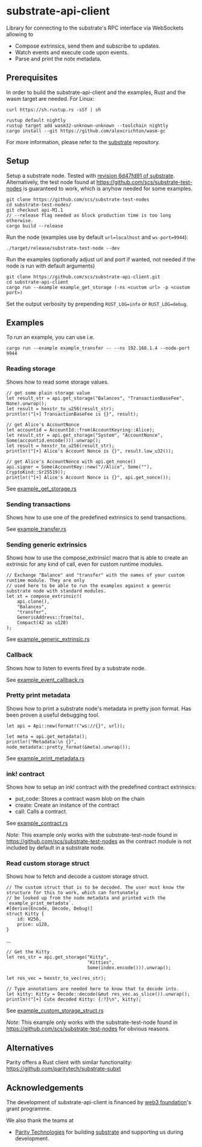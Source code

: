 # substrate-api-client
Library for connecting to the substrate's RPC interface via WebSockets allowing to

* Compose extrinsics, send them and subscribe to updates.
* Watch events and execute code upon events.
* Parse and print the note metadata.

## Prerequisites
In order to build the substrate-api-client and the examples, Rust and the wasm target are needed. For Linux:

    curl https://sh.rustup.rs -sSf | sh

    rustup default nightly
    rustup target add wasm32-unknown-unknown --toolchain nightly
    cargo install --git https://github.com/alexcrichton/wasm-gc

For more information, please refer to the [substrate](https://github.com/paritytech/substrate) repository.

## Setup

Setup a substrate node. Tested with [revision 6d47fd91 of substrate](https://github.com/paritytech/substrate/commit/6d47fd919b4d86e4348c6c19d99c80372587d215). Alternatively, the test node found at https://github.com/scs/substrate-test-nodes is guaranteed to work, which is anyhow needed for some examples.

    git clone https://github.com/scs/substrate-test-nodes
    cd substrate-test-nodes/
    git checkout api-M1.1
    // --release flag needed as block production time is too long otherwise.
    cargo build --release
    
Run the node (examples use by default `url=localhost` and `ws-port=9944`):    
   
    ./target/release/substrate-test-node --dev
    
Run the examples (optionally adjust url and port if wanted, not needed if the node is run with default arguments)

    git clone https://github.com/scs/substrate-api-client.git
    cd substrate-api-client
    cargo run --example example_get_storage (-ns <custom url> -p <custom port>)

Set the output verbosity by prepending `RUST_LOG=info` or `RUST_LOG=debug`.

## Examples
To run an example, you can use i.e.
```
cargo run --example example_transfer -- --ns 192.168.1.4 --node-port 9944
```


### Reading storage
Shows how to read some storage values.

    // get some plain storage value
    let result_str = api.get_storage("Balances", "TransactionBaseFee", None).unwrap();
    let result = hexstr_to_u256(result_str);
    println!("[+] TransactionBaseFee is {}", result);

    // get Alice's AccountNonce
    let accountid = AccountId::from(AccountKeyring::Alice);
    let result_str = api.get_storage("System", "AccountNonce", Some(accountid.encode())).unwrap();
    let result = hexstr_to_u256(result_str);
    println!("[+] Alice's Account Nonce is {}", result.low_u32());

    // get Alice's AccountNonce with api.get_nonce()
    api.signer = Some(AccountKey::new("//Alice", Some(""), CryptoKind::Sr25519));
    println!("[+] Alice's Account Nonce is {}", api.get_nonce());


See [example_get_storage.rs](/src/examples/example_get_storage.rs)

### Sending transactions
Shows how to use one of the predefined extrinsics to send transactions.

See [example_transfer.rs](/src/examples/example_transfer.rs)

### Sending generic extrinsics
Shows how to use the compose_extrinsic! macro that is able to create an extrinsic for any kind of call, even for custom runtime modules.

    // Exchange "Balance" and "transfer" with the names of your custom runtime module. They are only
    // used here to be able to run the examples against a generic substrate node with standard modules.
    let xt = compose_extrinsic!(
        api.clone(),
        "Balances",
        "transfer",
        GenericAddress::from(to),
        Compact(42 as u128)
    );


See [example_generic_extrinsic.rs](/src/examples/examples/example_generic_extrinsic.rs)

### Callback
Shows how to listen to events fired by a substrate node.

See [example_event_callback.rs](/src/examples/example_event_callback.rs)

### Pretty print metadata
Shows how to print a substrate node's metadata in pretty json format. Has been proven a useful debugging tool.

    let api = Api::new(format!("ws://{}", url));

    let meta = api.get_metadata();
    println!("Metadata:\n {}", node_metadata::pretty_format(&meta).unwrap());

See [example_print_metadata.rs](/src/examples/example_print_metadata.rs)

### ink! contract
Shows how to setup an ink! contract with the predefined contract extrinsics:
* put_code: Stores a contract wasm blob on the chain
* create: Create an instance of the contract
* call: Calls a contract.

See [example_contract.rs](/src/examples/example_contract.rs)

*Note*: This example only works with the substrate-test-node found in https://github.com/scs/substrate-test-nodes as the contract module is not included by default in a substrate node.

### Read custom storage struct
Shows how to fetch and decode a custom storage struct.

    // The custom struct that is to be decoded. The user must know the structure for this to work, which can fortunately
    // be looked up from the node metadata and printed with the `example_print_metadata`.
    #[derive(Encode, Decode, Debug)]
    struct Kitty {
        id: H256,
        price: u128,
    }

...

    // Get the Kitty
    let res_str = api.get_storage("Kitty",
                                  "Kitties",
                                  Some(index.encode())).unwrap();

    let res_vec = hexstr_to_vec(res_str);

    // Type annotations are needed here to know that to decode into.
    let kitty: Kitty = Decode::decode(&mut res_vec.as_slice()).unwrap();
    println!("[+] Cute decoded Kitty: {:?}\n", kitty);

See [example_custom_storage_struct.rs](/src/examples/example_custom_storage_struct.rs)

*Note*: This example only works with the substrate-test-node found in https://github.com/scs/substrate-test-nodes for obvious reasons.

## Alternatives

Parity offers a Rust client with similar functionality: https://github.com/paritytech/substrate-subxt

## Acknowledgements

The development of substrate-api-client is financed by [web3 foundation](https://web3.foundation/)'s grant programme.

We also thank the teams at

* [Parity Technologies](https://www.parity.io/) for building [substrate](https://github.com/paritytech/substrate) and supporting us during development.
